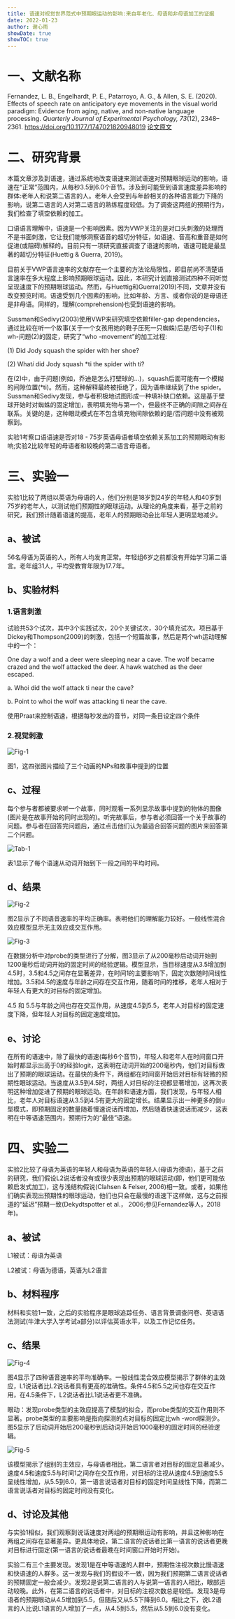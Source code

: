 ```yaml
---
title: 语速对视觉世界范式中预期眼运动的影响:来自年老化、母语和非母语加工的证据
date: 2022-01-23
author: 谢心雨
showDate: true
showTOC: true
---
```


# 一、文献名称

Fernandez, L. B., Engelhardt, P. E., Patarroyo, A. G., & Allen, S. E. (2020). Effects of speech rate on anticipatory eye movements in the visual world paradigm: Evidence from aging, native, and non-native language processing. *Quarterly Journal of Experimental Psychology, 73*(12), 2348–2361. https://doi.org/10.1177/1747021820948019 
[论文原文](../Source_Files/2022-01-23-XXY1.pdf)

# 二、研究背景

本篇文章涉及到语速，通过系统地改变语速来测试语速对预期眼球运动的影响，语速在“正常”范围内，从每秒3.5到6.0个音节。涉及到可能受到语言速度差异影响的群体:老年人和说第二语言的人。老年人会受到与年龄相关的各种语言能力下降的影响，说第二语言的人对第二语言的熟练程度较低。为了调查这两组的预期行为，我们检查了填空依赖的加工。

口语语言理解中，语速是一个影响因素。因为VWP关注的是对口头刺激的处理而不是书面刺激，它让我们能够洞察语音的超切分特征，如语速、音高和重音是如何促进(或阻碍)解释的。目前只有一项研究直接调查了语速的影响，语速可能是最显著的超切分特征(Huettig & Guerra, 2019)。

目前关于VWP语言速率的文献存在一个主要的方法论局限性，即目前尚不清楚语言速率在多大程度上影响预期眼球运动。因此，本研究计划直接测试四种不同听觉呈现速度下的预期眼球运动。然而，与Huettig和Guerra(2019)不同，文章并没有改变预览时间。语速受到几个因素的影响，比如年龄、方言、或者你说的是母语还是非母语。同样的，理解(comprehension)也受到语速的影响。

Sussman和Sedivy(2003)使用VWP来研究填空依赖filler-gap dependencies，通过比较在听一个故事(关于一个女孩用她的鞋子压死一只蜘蛛)后是/否句子(1)和wh-问题(2)的固定，研究了“who  -movement”的加工过程:

(1) Did Jody squash the spider with her shoe?

(2) What*i* did Jody squash *ti the  spider with ti?

在(2)中，由于问题(例如，乔迪是怎么打壁球的…)，squash后面可能有一个模糊的间隙位置(*ti)。然而，这种解释最终被拒绝了，因为语串继续到了the spider。Sussman和Sedivy发现，参与者积极地试图形成一种填补缺口依赖。这是基于壁球开始时对蜘蛛的固定增加，表明填充物与第一个，但最终不正确的间隙之间存在联系。关键的是，这种眼动模式在不包含填充物间隙依赖的是/否问题中没有被观察到。

实验1考察口语语速是否对18 - 75岁英语母语者填空依赖关系加工的预期眼动有影响;实验2比较年轻的母语者和较晚的第二语言母语者。

# 三、实验一

实验1比较了两组以英语为母语的人，他们分别是18岁到24岁的年轻人和40岁到75岁的老年人，以测试他们预期性的眼球运动。从理论的角度来看，基于之前的研究，我们预计随着语速的提高，老年人的预期眼动会比年轻人更明显地减少。

## a、被试

56名母语为英语的人，所有人均发育正常。年轻组6岁之前都没有开始学习第二语言。老年组31人，平均受教育年限为17.7年。

## b、实验材料

### 1.语言刺激

试验共53个试次，其中3个实践试次，20个关键试次，30个填充试次。项目基于Dickey和Thompson(2009)的刺激，包括一个短篇故事，然后是两个wh运动理解中的一个：

One day a wolf and a deer were sleeping near a cave. The wolf became crazed and  the wolf attacked the deer. A hawk watched as the deer escaped. 

a. Whoi did the  wolf attack ti near the cave? 

b. Point to whoi the wolf was attacking ti near  the cave.

使用Praat来控制语速，根据每秒发出的音节，对同一条目设定四个条件

### 2.视觉刺激

![Fig-1]()

图1，这四张图片描绘了三个动画的NPs和故事中提到的位置

## c、过程

每个参与者都被要求听一个故事，同时观看一系列显示故事中提到的物体的图像(图片是在故事开始的同时出现的)。听完故事后，参与者必须回答一个关于故事的问题。参与者在回答完问题后，通过点击他们认为最适合回答问题的图片来回答第二个问题。

![Tab-1]()

表1显示了每个语速从动词开始到下一段之间的平均时间。

## d、结果

![Fig-2]()

图2显示了不同语音速率的平均正确率。表明他们的理解能力较好。一般线性混合效应模型显示无主效应或交互作用。

![Fig-3]()

在数据分析中对probe的类型进行了分解，图3显示了从200毫秒后动词开始到1200毫秒后动词开始的固定时间的经验逻辑。模型显示，当目标速度从3.5增加到4.5时，3.5和4.5之间存在显著差异，在时间1的主要影响下，固定次数随时间线性增加。3.5和4.5的速度与年龄之间存在交互作用，随着时间的推移，老年人相对于年轻人有更大的对目标的固定增加。

4.5 和 5.5与年龄之间也存在交互作用，从速度4.5到5.5，老年人对目标的固定速度下降，但年轻人对目标的固定速度增加。

## e、讨论

在所有的语速中，除了最快的语速(每秒6个音节)，年轻人和老年人在时间窗口开始时都显示出高于0的经验logit，这表明在动词开始的200毫秒内，他们对目标做出了预期的眼球运动。在最快的条件下，两组都在时间窗开始后对目标有轻微的预期性眼球运动。当速度从3.5到4.5时，两组人对目标的注视都显著增加，这再次表明这种增加促进了预期的眼球运动。在年龄和语速方面，我们发现，与年轻人相比，老年人对目标语速从3.5到4.5有更大的固定增长。结果显示出一种更多的倒u型模式，即预期固定的数量随着慢速说话而增加，然后随着快速说话而减少，这表明在中等语速范围内，预期行为的“最佳”语速。

# 四、实验二

实验2比较了母语为英语的年轻人和母语为英语的年轻人(母语为德语)，基于之前的研究，我们假设L2说话者没有或很少表现出预期的眼球运动(即，他们更可能依赖启发式加工)，这与浅结构假说(Clahsen & Felser,  2006)相一致。或者，如果他们确实表现出预期性的眼球运动，他们也只会在最慢的语速下这样做，这与之前报道的“延迟”预期一致(Dekydtspotter et  al.， 2006;参见Fernandez等人，2018年)。

## a、被试

L1被试：母语为英语

L2被试：母语为德语，英语为L2语言

## b、材料程序

材料和实验1一致，之后的实验程序是眼球追踪任务、语言背景调查问卷、英语语法测试(牛津大学入学考试a部分)以评估英语水平，以及工作记忆任务。

## c、结果

![Fig-4]()

图4显示了四种语音速率的平均准确率。一般线性混合效应模型揭示了群体的主效应，L1说话者比L2说话者具有更高的准确性。条件4.5和5.5之间也存在交互作用，在4.5条件下，L2说话者比L1说话者更不准确。

眼动：发现probe类型的主效应提高了模型的拟合，而probe类型的交互作用则不显著。probe类型的主要影响是指向探测的点对目标的固定比wh -word探测少。图5显示了后动词开始后200毫秒到后动词开始后1000毫秒的固定时间的经验逻辑。

![Fig-5]()

该模型揭示了组别的主效应，与母语者相比，第二语言者对目标的固定显著减少。速度4.5和速度5.5与时间1之间存在交互作用，对目标的注视从速度4.5到速度5.5呈线性增加，从5.5到6.0，第一语言说话者对目标的固定时间呈线性下降，而第二语言说话者对目标的固定时间没有变化。

## d、讨论及其他

与实验1相似，我们观察到说话速度对两组的预期眼运动有影响，并且这种影响在两组之间存在显著差异。更具体地说，第二语言的说话者比第一语言的说话者更晚对目标进行固定(第一语言的说话者最晚在时间窗口开始时开始)。

实验二有三个主要发现。发现1是在中等语速的人群中，预期性注视次数比慢语速和快语速的人群多。这一发现与我们的假设不一致，因为我们预期第二语言说话者的预期固定一般会减少。发现2是说第二语言的人与说第一语言的人相比，眼部运动较晚。此外，在第二语言的说话者中，对目标的注视次数总是较低。发现3是母语者的预期眼动从4.5增加到5.5，但随后又从5.5下降到6.0。相比之下，说L2语言的人比说L1语言的人增加了一点，从4.5到5.5，然后从5.5到6.0没有变化。
